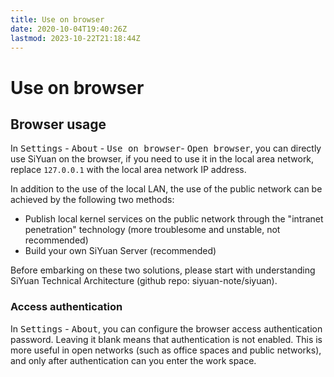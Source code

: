 ```yaml
---
title: Use on browser
date: 2020-10-04T19:40:26Z
lastmod: 2023-10-22T21:18:44Z
---
```


# Use on browser

## Browser usage

In <kbd>Settings</kbd>​ - <kbd>About</kbd>​ - <kbd>Use on browser</kbd>​ - <kbd>Open browser</kbd>​, you can directly use SiYuan on the browser, if you need to use it in the local area network, replace `127.0.0.1`​ with the local area network IP address.

In addition to the use of the local LAN, the use of the public network can be achieved by the following two methods:

* Publish local kernel services on the public network through the "intranet penetration" technology (more troublesome and unstable, not recommended)
* Build your own SiYuan Server (recommended)

Before embarking on these two solutions, please start with understanding SiYuan Technical Architecture (github repo: siyuan-note/siyuan).

### Access authentication

In <kbd>Settings</kbd> - <kbd>About</kbd>, you can configure the browser access authentication password. Leaving it blank means that authentication is not enabled. This is more useful in open networks (such as office spaces and public networks), and only after authentication can you enter the work space.

‍
